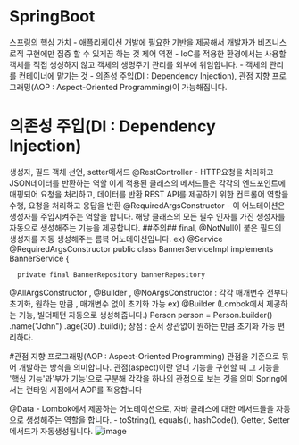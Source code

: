 # SpringBoot
스프링의 핵심 가치 - 애플리케이션 개발에 필요한 기반을 제공해서 개발자가 비즈니스 로직 구현에만 집중 할 수 있게끔 하는 것
제어 역전  - IoC를 적용한 환경에서는 사용할 객체를 직접 생성하지 않고 객체의 생명주기 관리를 외부에 위임합니다.
          - 객체의 관리를 컨테이너에 맡기는 것
          - 의존성 주입(DI : Dependency Injection), 관점 지향 프로그래밍(AOP : Aspect-Oriented Programming)이 가능해집니다.
# 의존성 주입(DI : Dependency Injection)
생성자, 필드 객체 선언, setter메서드
@RestController - HTTP요청을 처리하고 JSON데이터를 반환하는 역할
                  이게 적용된 클래스의 메서드들은 각각의 엔드포인트에 매핑되어 요청을 처리하고, 데이터를 반환
                  REST API를 제공하기 위한 컨트롤어 역할을 수행, 요청을 처리하고 응답을 반환
@RequiredArgsConstructor - 이 어노테이션은 생성자를 주입시켜주는 역할을 합니다.
                          해당 클래스의 모든 필수 인자를 가진 생성자를 자동으로 생성해주는 기능을 제공합니다.
                          ##주의## final, @NotNull이 붙은 필드의 생성자를 자동 생성해주는 롬복 어노테이션입니다.
ex) @Service
    @RequiredArgsConstructor
    public class BannerServiceImpl implements BannerService {

      private final BannerRepository bannerRepository 
@AllArgsConstructor , @Builder , @NoArgsConstructor : 각각 매개변수 전부다초기화, 원하는 만큼 , 매개변수 없이 초기화 가능
ex) @Builder (Lombok에서 제공하는 기능, 빌더패턴 자동으로 생성해줍니다.)
    Person person = Person.builder()
                          .name("John")
                          .age(30)
                          .build();
장점 : 순서 상관없이 원하는 만큼 초기화 가능 편리하다.

#관점 지향 프로그래밍(AOP : Aspect-Oriented Programming)
관점을 기준으로 묶어 개발하는 방식을 의미합니다. 관점(aspect)이란 얻너 기능을 구현할 때 그 기능을 '핵심 기능'과'부가 기능'으로 구분해 각각을 하나의 관점으로 보는 것을 의미
Spring에서는 런타임 시점에서 AOP를 적용합니다

@Data - Lombok에서 제공하는 어노테이션으로, 자바 클래스에 대한 메서드들을 자동으로 생성해주는 역할을 합니다.
      - toString(), equals(), hashCode(), Getter, Setter 메서드가 자동생성됩니다.
 ![image](https://github.com/SeungGwan123/SpringBoot/assets/123438749/85632347-ec2b-41ad-a1b1-7bd9a9c76169)
